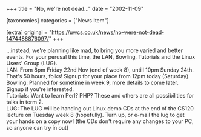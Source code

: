 +++
title = "No, we're not dead..."
date = "2002-11-09"

[taxonomies]
categories = ["News Item"]

[extra]
original = "https://uwcs.co.uk/news/no-were-not-dead-1474488876097/"
+++

...instead, we're planning like mad, to bring you more varied and better events. For your perusal this time, the LAN, Bowling, Tutorials and the Linux Users' Group (LUG).  
LAN: From 8pm Friday 22nd Nov (end of week 8), untill 10pm Sunday 24th. That's 50 hours, folks\! Signup for your place from 12pm today (Saturday).  
Bowling: Planned for sometime in week 9, more details to come later. Signup if you're interested.  
Tutorials: Want to learn Perl? PHP? These and others are all possibilities for talks in term 2.  
LUG: The LUG will be handing out Linux demo CDs at the end of the CS120 lecture on Tuesday week 8 (hopefully). Turn up, or e-mail the lug to get your hands on a copy now\! (the CDs don't require any changes to your PC, so anyone can try in out)

